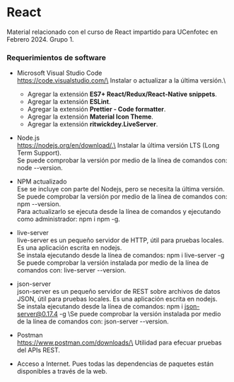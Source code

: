 # React
Material relacionado con el curso de React impartido para UCenfotec en Febrero 2024. Grupo 1.

### Requerimientos de software
* Microsoft Visual Studio Code\
https://code.visualstudio.com/\
Instalar o actualizar a la última versión.\
    * Agregar la extensión **ES7+ React/Redux/React-Native snippets**.
    * Agregar la extensión **ESLint**.
    * Agregar la extensión **Prettier - Code formatter**.
    * Agregar la extensión **Material Icon Theme**.
    * Agregar la extensión **ritwickdey.LiveServer**.
	
* Node.js\
https://nodejs.org/en/download/.\
Instalar la última versión LTS (Long Term Support).\
Se puede comprobar la versión por medio de la línea de comandos con: node --version.
	
* NPM actualizado\
Ese se incluye con parte del Nodejs, pero se necesita la última versión.\
Se puede comprobar la versión por medio de la línea de comandos con: npm --version.\
Para actualizarlo se ejecuta desde la línea de comandos y ejecutando como administrador: npm i npm -g.
 
* live-server\
live-server es un pequeño servidor de HTTP, útil para pruebas locales. Es una aplicación escrita en nodejs.\
Se instala ejecutando desde la línea de comandos: npm i live-server -g\
Se puede comprobar la versión instalada por medio de la línea de comandos con: live-server --version.
 
 * json-server\
 json-server es un pequeño servidor de REST sobre archivos de datos JSON, útil para pruebas locales. Es una aplicación escrita en nodejs.\
 Se instala ejecutando desde la línea de comandos: npm i json-server@0.17.4 -g
 \Se puede comprobar la versión instalada por medio de la línea de comandos con: json-server --version.

* Postman\
    https://www.postman.com/downloads/\
    Utilidad para efecuar pruebas del APIs REST.

* Acceso a Internet. Pues todas las dependencias de paquetes están disponibles a través de la web.
